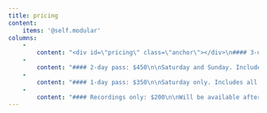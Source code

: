 ```yaml
---
title: pricing
content:
    items: '@self.modular'
columns:
    -
        content: "<div id=\"pricing\" class=\"anchor\"></div>\n#### 3-day pass: $550\n\nFriday, Saturday, and Sunday. Includes movie night, all classes, the group workshopping, and access to recordings.\n<br>\n<center markdown=\"1\">[Book Now!](https://book.stripe.com/9AQ5lN2HEb2A4gM9AG?target=_blank){.button}</center>"
    -
        content: "#### 2-day pass: $450\n\nSaturday and Sunday. Includes all classes, the group workshopping, and access to recordings.\n<br>\n<center markdown=\"1\">[Book Now!](https://book.stripe.com/dR6g0r5TQ6Mk00w7sx?target=_blank){.button}</center>"
    -
        content: "#### 1-day pass: $350\n\nSaturday only. Includes all classes and access to recordings.\n<br>\n<br>\n<center markdown=\"1\">[Book Now!](https://book.stripe.com/5kA3dFdmi1s04gMeUY?target=_blank){.button}</center>"
    -
        content: "#### Recordings only: $200\n\nWill be available after Trope Weekend and are yours to keep.\n<br>\n<center markdown=\"1\">[Book Now!](https://book.stripe.com/28o9C3fuq9YwaFa28b?target=_blank){.button}</center>"
---
```


